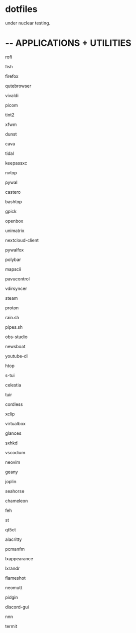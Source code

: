 # dotfiles
under nuclear testing.



# -- APPLICATIONS + UTILITIES

rofi

fish

firefox

qutebrowser

vivaldi

picom

tint2

xfwm

dunst

cava

tidal

keepassxc

nvtop

pywal

castero

bashtop

gpick

openbox

unimatrix

nextcloud-client

pywalfox

polybar

mapscii

pavucontrol 

vdirsyncer

steam

proton

rain.sh

pipes.sh

obs-studio

newsboat

youtube-dl

htop

s-tui

celestia

tuir

cordless

xclip

virtualbox

glances

sxhkd

vscodium

neovim

geany

joplin

seahorse

chameleon

feh

st

qt5ct

alacritty

pcmanfm 

lxappearance

lxrandr

flameshot

neomutt

pidgin 

discord-gui

nnn

termit
